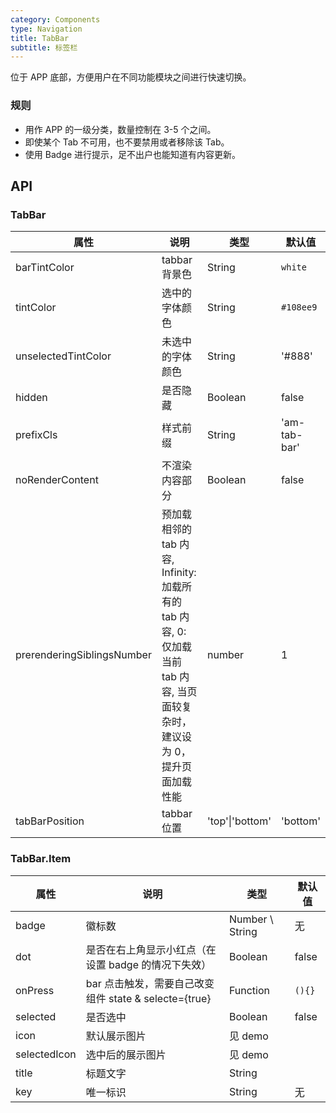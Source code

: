 ```yaml
---
category: Components
type: Navigation
title: TabBar
subtitle: 标签栏
---
```


位于 APP 底部，方便用户在不同功能模块之间进行快速切换。

### 规则

- 用作 APP 的一级分类，数量控制在 3-5 个之间。
- 即使某个 Tab 不可用，也不要禁用或者移除该 Tab。
- 使用 Badge 进行提示，足不出户也能知道有内容更新。

## API

### TabBar

| 属性 | 说明 | 类型 | 默认值 |
| --- | --- | --- | --- |
| barTintColor | tabbar 背景色 | String | `white` |
| tintColor | 选中的字体颜色 | String | `#108ee9` |
| unselectedTintColor | 未选中的字体颜色 | String | '#888' |
| hidden | 是否隐藏 | Boolean | false |
| prefixCls | 样式前缀 | String | 'am-tab-bar' |
| noRenderContent | 不渲染内容部分 | Boolean | false |
| prerenderingSiblingsNumber | 预加载相邻的 tab 内容, Infinity: 加载所有的 tab 内容, 0: 仅加载当前 tab 内容, 当页面较复杂时，建议设为 0，提升页面加载性能 | number | 1 |
| tabBarPosition | tabbar 位置 | 'top'\|'bottom' | 'bottom' |

### TabBar.Item

| 属性         | 说明                                                  | 类型            | 默认值 |
| ------------ | ----------------------------------------------------- | --------------- | ------ |
| badge        | 徽标数                                                | Number \ String | 无     |
| dot          | 是否在右上角显示小红点（在设置 badge 的情况下失效）   | Boolean         | false  |
| onPress      | bar 点击触发，需要自己改变组件 state & selecte={true} | Function        | `(){}` |
| selected     | 是否选中                                              | Boolean         | false  |
| icon         | 默认展示图片                                          | 见 demo         |        |
| selectedIcon | 选中后的展示图片                                      | 见 demo         |        |
| title        | 标题文字                                              | String          |        |
| key          | 唯一标识                                              | String          | 无     |

